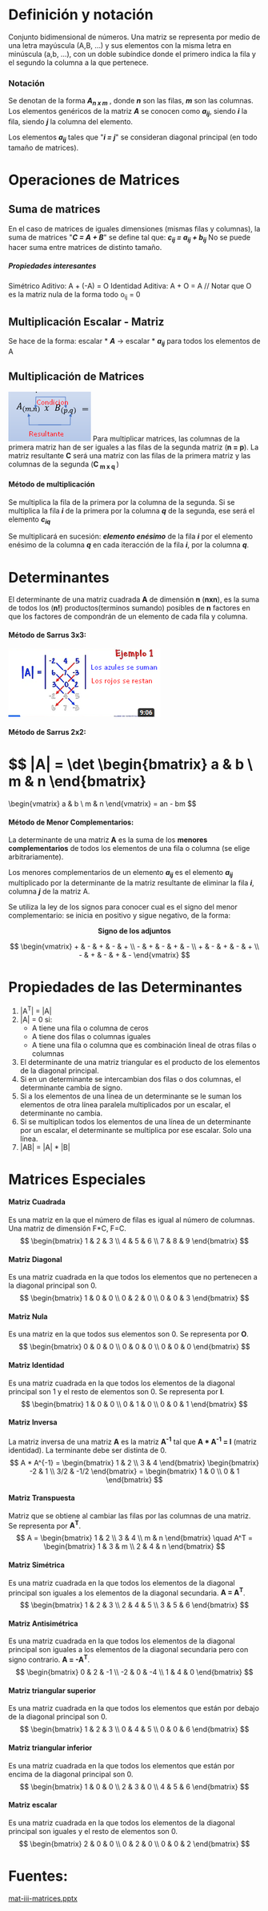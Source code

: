 # Definición y notación
Conjunto bidimensional de números.  Una matriz se representa por medio de una letra mayúscula (A,B, …) y sus elementos con la misma letra en minúscula (a,b, …), con un doble subíndice donde el primero indica la fila y el segundo la columna a la que pertenece.

### Notación
Se denotan de la forma ***A<sub>n x m</sub>*** , donde ***n*** son las filas, ***m*** son las columnas.
Los elementos genéricos de la matriz ***A*** se conocen como ***a<sub>ij</sub>***, siendo ***i*** la fila, siendo ***j*** la columna del elemento.

Los elementos ***a<sub>ij</sub>*** tales que "***i = j***" se consideran diagonal principal (en todo tamaño de matrices).

# Operaciones de Matrices
## Suma de matrices
En el caso de matrices de iguales dimensiones (mismas filas y columnas), la suma de matrices "***C = A + B***" se define tal que: ***c<sub>ij</sub> = a<sub>ij</sub> + b<sub>ij</sub>*** 
No se puede hacer suma entre matrices de distinto tamaño.

##### Propiedades interesantes
Simétrico Aditivo:  A  + (-A) = O
Identidad Aditiva:  A  +  O = A
// Notar que O es la matriz nula de la forma todo o<sub>ij</sub> = 0

## Multiplicación Escalar - Matriz
Se hace de la forma: escalar * ***A*** -> escalar * ***a<sub>ij</sub>*** 
para todos los elementos de A

## Multiplicación de Matrices
![multiplicar-matrices](./imagenes/multiplicar-matrices.png)
Para multiplicar matrices, las columnas de la primera matriz han de ser iguales a las filas de la segunda matriz (**n = p**). La matriz resultante **C** será una matriz con las filas de la primera matriz y las columnas de la segunda (**C<sub> m x q </sub>**)

#### Método de multiplicación
Se multiplica la fila de la primera por la columna de la segunda. Si se multiplica la fila ***i*** de la primera por la columna ***q*** de la segunda, ese será el elemento ***c<sub>iq</sub>***

Se multiplicará en sucesión: ***elemento enésimo*** de la fila ***i*** por el elemento enésimo de la columna ***q*** en cada iteracción de la fila ***i***, por la columna ***q***.

# Determinantes
El determinante de una matriz cuadrada **A** de dimensión **n** (**nxn**), es la suma de todos los (**n!**) productos(terminos sumando) posibles de **n** factores en que los factores de compondrán de un elemento de cada fila y columna. 

#### Método de Sarrus 3x3:
![sarrus-tres-por-tres](./imagenes/sarrus-tres-por-tres.png)
#### Método de Sarrus 2x2:
$$
|A| = 
\det
\begin{bmatrix}
    a & b \\
    m & n
\end{bmatrix} 
= 
\begin{vmatrix}
    a & b \\
    m & n
\end{vmatrix} 
= an - bm
$$
#### Método de Menor Complementarios:
La determinante de una matriz **A** es la suma de los **menores complementarios** de todos los elementos de una fila o columna (se elige arbitrariamente).

Los menores complementarios de un elemento ***a<sub>ij</sub>*** es el elemento ***a<sub>ij</sub>*** multiplicado por la determinante de la matriz resultante de eliminar la fila ***i***, columna ***j*** de la matriz A.

Se utiliza la ley de los signos para conocer cual es el signo del menor complementario: se inicia en positivo y sigue negativo, de la forma:
<center> <b> Signo de los adjuntos </b> </center>

$$
\begin{vmatrix}
    + & - & + & - & + \\
    - & + & - & + & - \\
    + & - & + & - & + \\
    - & + & - & + & -
\end{vmatrix}
$$

# Propiedades de las Determinantes
1) |A<sup>T</sup>| = |A|
2) |A| = 0 si: 
    - A tiene una fila o columna de ceros
    - A tiene dos filas o columnas iguales
    - A tiene una fila o columna que es combinación lineal de otras filas o columnas
3) El determinante de una matriz triangular es el producto de los elementos de la diagonal principal.
4) Si en un determinante se intercambian dos filas o dos columnas, el determinante cambia de signo.
5) Si a los elementos de una línea de un determinante se le suman los elementos de otra línea paralela multiplicados por un escalar, el determinante no cambia.
6) Si se multiplican todos los elementos de una línea de un determinante por un escalar, el determinante se multiplica por ese escalar. Solo una línea.
7) |AB| = |A| * |B|

# Matrices Especiales
#### Matriz Cuadrada 
Es una matriz en la que el número de filas es igual al número de columnas. Una matriz de dimensión F*C, F=C.
$$
\begin{bmatrix}
    1 & 2 & 3 \\
    4 & 5 & 6 \\
    7 & 8 & 9
\end{bmatrix}
$$

#### Matriz Diagonal 
Es una matriz cuadrada en la que todos los elementos que no pertenecen a la diagonal principal son 0. 
$$
\begin{bmatrix}
    1 & 0 & 0 \\
    0 & 2 & 0 \\
    0 & 0 & 3
\end{bmatrix}
$$

#### Matriz Nula 
Es una matriz en la que todos sus elementos son 0. Se representa por **O**.
$$
\begin{bmatrix}
    0 & 0 & 0 \\
    0 & 0 & 0 \\
    0 & 0 & 0
\end{bmatrix}
$$

#### Matriz Identidad 
Es una matriz cuadrada en la que todos los elementos de la diagonal principal son 1 y el resto de elementos son 0. Se representa por **I**.
$$
\begin{bmatrix}
    1 & 0 & 0 \\
    0 & 1 & 0 \\
    0 & 0 & 1 
\end{bmatrix}
$$

#### Matriz Inversa
La matriz inversa de una matriz **A** es la matriz **A<sup>-1</sup>** tal que **A * A<sup>-1</sup> = I** (matriz identidad). La terminante debe ser distinta de 0.
$$
A * A^{-1} = 
\begin{bmatrix} 
    1 & 2 \\
    3 & 4 
\end{bmatrix} 
\begin{bmatrix} 
    -2 & 1 \\ 
    3/2 & -1/2 
\end{bmatrix} 
= \begin{bmatrix} 
    1 & 0 \\
    0 & 1 
\end{bmatrix}
$$

#### Matriz Transpuesta
Matriz que se obtiene al cambiar las filas por las columnas de una matriz. Se representa por **A<sup>T</sup>**.
$$
A =
\begin{bmatrix} 
    1 & 2 \\
    3 & 4 \\
    m & n
\end{bmatrix}
\quad
A^T =
\begin{bmatrix} 
    1 & 3 & m \\
    2 & 4 & n
\end{bmatrix}
$$

#### Matriz Simétrica
Es una matriz cuadrada en la que todos los elementos de la diagonal principal son iguales a los elementos de la diagonal secundaria. **A = A<sup>T</sup>**.
$$
\begin{bmatrix} 
    1 & 2 & 3 \\
    2 & 4 & 5 \\
    3 & 5 & 6 
\end{bmatrix}
$$

#### Matriz Antisimétrica
Es una matriz cuadrada en la que todos los elementos de la diagonal principal son iguales a los elementos de la diagonal secundaria pero con signo contrario. **A = -A<sup>T</sup>**.
$$
\begin{bmatrix} 
    0 & 2 & -1 \\
    -2 & 0 & -4 \\
    1 & 4 & 0
\end{bmatrix}
$$

#### Matriz triangular superior
Es una matriz cuadrada en la que todos los elementos que están por debajo de la diagonal principal son 0.
$$
\begin{bmatrix} 
    1 & 2 & 3 \\
    0 & 4 & 5 \\
    0 & 0 & 6 
\end{bmatrix}
$$

#### Matriz triangular inferior
Es una matriz cuadrada en la que todos los elementos que están por encima de la diagonal principal son 0.
$$
\begin{bmatrix} 
    1 & 0 & 0 \\
    2 & 3 & 0 \\
    4 & 5 & 6 
\end{bmatrix}
$$

#### Matriz escalar
Es una matriz cuadrada en la que todos los elementos de la diagonal principal son iguales y el resto de elementos son 0.
$$
\begin{bmatrix} 
    2 & 0 & 0 \\
    0 & 2 & 0 \\
    0 & 0 & 2 
\end{bmatrix}
$$

# Fuentes:
[mat-iii-matrices.pptx](../../laminas-profesor/mat-iii-matrices.pptx)
